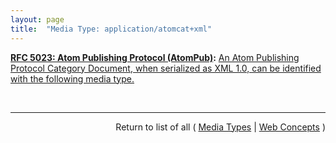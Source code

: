 ```yaml
---
layout: page
title:  "Media Type: application/atomcat+xml"
---
```


**[RFC 5023: Atom Publishing Protocol (AtomPub)](/specs/IETF/RFC/5023 "The Atom Publishing Protocol (AtomPub) is an application-level protocol for publishing and editing Web resources. The protocol is based on HTTP transfer of Atom-formatted representations. The Atom format is documented in the Atom Syndication Format."):** [An Atom Publishing Protocol Category Document, when serialized as XML 1.0, can be identified with the following media type.](http://tools.ietf.org/html/rfc5023#section-16.1)

<br/>
<hr/>

<p style="text-align: right">Return to list of all ( <a href="../media-types">Media Types</a> | <a href="../">Web Concepts</a> )</p>